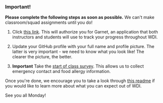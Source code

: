 ### Important!

**Please complete the following steps as soon as possible.** We can't make classroom/squad assignments until you do!

1. Click [this link](http://garnet.wdidc.org/github/authorize?invite_code=14b71bca6df0c463f47f6e03742141e2). This will authorize you for Garnet, an application that both instructors and students will use to track your progress throughout WDI.  

2. Update your GitHub profile with your full name and profile picture. The latter is very important - we need to know what you look like! The clearer the picture, the better.

3. **Important** Take the [start of class survey](https://outcomes.generalassemb.ly/courses/14107/surveys/background/new). This allows us to collect emergency contact and food allergy information.

Once you're done, we encourage you to take a look through [this readme](https://github.com/ga-dc/wdi8/blob/master/readme.md) if you would like to learn more about what you can expect out of WDI.

See you all Monday!
